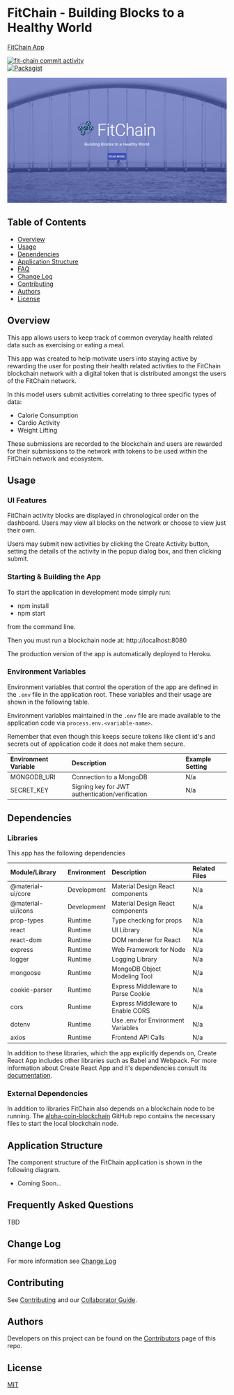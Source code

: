 # FitChain - Building Blocks to a Healthy World
[FitChain App](https://fit-chain.herokuapp.com/)
<br/>

[![fit-chain commit activity](https://img.shields.io/github/commit-activity/m/haz3141/fit-chain)](https://github.com/haz3141/fit-chain/)
<br/>
[![Packagist](https://img.shields.io/packagist/l/doctrine/orm.svg)](https://github.com/haz3141/fit-chain/)


![Screenshot](https://raw.githubusercontent.com/haz3141/fit-chain/master/client/src/images/screenshot.PNG?token=AJHYOQ3ZV4FO7BB57RY674C5ZXJ4U)

## Table of Contents

* [Overview](#overview)
* [Usage](#usage)
* [Dependencies](#dependencies)
* [Application Structure](#application-structure)
* [FAQ](#frequently-asked-questions)
* [Change Log](#change-log)
* [Contributing](#contributing)
* [Authors](#authors)
* [License](#license)

## Overview

This app allows users to keep track of common everyday health related data such as exercising or eating a meal.

This app was created to help motivate users into staying active by rewarding the user for posting their health related activities to the FitChain blockchain network with a digital token that is distributed amongst the users of the FitChain network.

In this model users submit activities correlating to three specific types of data:

* Calorie Consumption
* Cardio Activity
* Weight Lifting

These submissions are recorded to the blockchain and users are rewarded for their submissions to the network with tokens to be used within the FitChain network and ecosystem.

## Usage

### UI Features

FitChain activity blocks are displayed in chronological order on the dashboard. Users may view all blocks on the network or choose to view just their own.

Users may submit new activities by clicking the Create Activity button, setting the details of the activity in the popup dialog box, and then clicking submit.

### Starting & Building the App

To start the application in development mode simply run:

* npm install
* npm start

from the command line.

Then you must run a blockchain node at: http://localhost:8080

The production version of the app is automatically deployed to Heroku.

### Environment Variables

Environment variables that control the operation of the app are defined in the
`.env` file in the application root. These variables and their usage are shown
in the following table.

Environment variables maintained in the `.env` file are made available to the
application code via `process.env.<variable-name>`.

Remember that even though this keeps secure tokens like client id's and secrets
out of application code it does not make them secure.

| Environment Variable    | Description | Example Setting |
|:------------------------|:------------|:----------------|
| MONGODB_URI | Connection to a MongoDB | N/a |
| SECRET_KEY | Signing key for JWT authentication/verification | N/a

## Dependencies

### Libraries

This app has the following dependencies

| Module/Library | Environment | Description | Related Files |
|:---------------|:------------|:------------|:--------------|
| @material-ui/core | Development | Material Design React components | N/a |
| @material-ui/icons | Development | Material Design React components | N/a |
| prop-types     | Runtime     | Type checking for props | N/a |
| react          | Runtime     | UI Library  | N/a           |
| react-dom      | Runtime     | DOM renderer for React | N/a |
| express | Runtime | Web Framework for Node | N/a |
| logger | Runtime    | Logging Library | N/a  |
| mongoose     | Runtime     | MongoDB Object Modeling Tool | N/a |
| cookie-parser | Runtime | Express Middleware to Parse Cookie | N/a |
| cors | Runtime | Express Middleware to Enable CORS | N/a |
| dotenv | Runtime | Use .env for Environment Variables | N/a |
| axios | Runtime | Frontend API Calls | N/a |

In addition to these libraries, which the app explicitly depends on,
Create React App includes other libraries such as Babel and Webpack. For more
information about Create React App and it's dependencies consult its
[documentation](https://github.com/facebook/create-react-app).

### External Dependencies

In addition to libraries FitChain also depends on a blockchain node to be running. The [alpha-coin-blockchain](https://github.com/haz3141/fit-chain/)
GitHub repo contains the necessary files to start the local blockchain node.

## Application Structure

The component structure of the FitChain application is shown in the
following diagram.

* Coming Soon...

<!-- ![React Component Structure](https://github.com/jdmedlock/meteorite/blob/development/docs/me_component_structure.png) -->

## Frequently Asked Questions

TBD

## Change Log

For more information see [Change Log](#)

## Contributing

See [Contributing](#)
and our [Collaborator Guide](#).

## Authors

Developers on this project can be found on the [Contributors](https://github.com/haz3141/fit-chain/graphs/contributors) page of this repo.

## License

[MIT](https://tldrlegal.com/license/mit-license)
